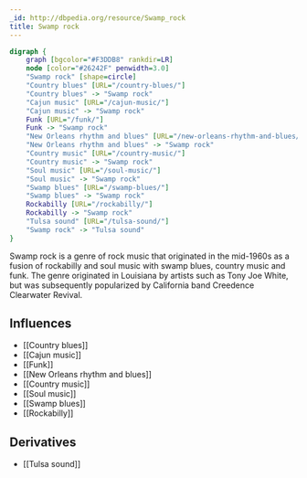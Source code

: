 ```yaml
---
_id: http://dbpedia.org/resource/Swamp_rock
title: Swamp rock
---
```


```dot
digraph {
	graph [bgcolor="#F3DDB8" rankdir=LR]
	node [color="#26242F" penwidth=3.0]
	"Swamp rock" [shape=circle]
	"Country blues" [URL="/country-blues/"]
	"Country blues" -> "Swamp rock"
	"Cajun music" [URL="/cajun-music/"]
	"Cajun music" -> "Swamp rock"
	Funk [URL="/funk/"]
	Funk -> "Swamp rock"
	"New Orleans rhythm and blues" [URL="/new-orleans-rhythm-and-blues/"]
	"New Orleans rhythm and blues" -> "Swamp rock"
	"Country music" [URL="/country-music/"]
	"Country music" -> "Swamp rock"
	"Soul music" [URL="/soul-music/"]
	"Soul music" -> "Swamp rock"
	"Swamp blues" [URL="/swamp-blues/"]
	"Swamp blues" -> "Swamp rock"
	Rockabilly [URL="/rockabilly/"]
	Rockabilly -> "Swamp rock"
	"Tulsa sound" [URL="/tulsa-sound/"]
	"Swamp rock" -> "Tulsa sound"
}
```

Swamp rock is a genre of rock music that originated in the mid-1960s as a fusion of rockabilly and soul music with swamp blues, country music and funk. The genre originated in Louisiana by artists such as Tony Joe White, but was subsequently popularized by California band Creedence Clearwater Revival.

## Influences
- [[Country blues]]
- [[Cajun music]]
- [[Funk]]
- [[New Orleans rhythm and blues]]
- [[Country music]]
- [[Soul music]]
- [[Swamp blues]]
- [[Rockabilly]]

## Derivatives
- [[Tulsa sound]]
